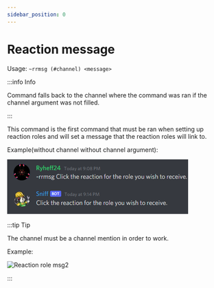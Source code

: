 ```yaml
---
sidebar_position: 0
---
```


# Reaction message

Usage: `~rrmsg (#channel) <message>`

:::info Info

Command falls back to the channel where the command was ran if the channel argument was not filled.

:::

This command is the first command that must be ran when setting up reaction roles and will set a message that the reaction roles will link to.

Example(without channel without channel argument):

![Reaction role msg](/img/rrmsg.png)

:::tip Tip

The channel must be a channel mention in order to work.

Example:

![Reaction role msg2](/img/rrmsg2.png)

:::
